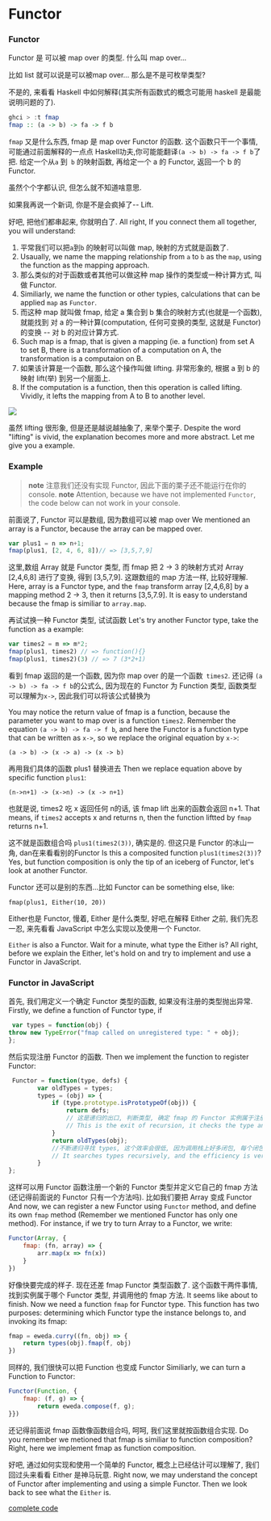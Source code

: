 # Functor
### Functor
Functor 是 可以被 map over 的类型. 什么叫 map over...

比如 list 就可以说是可以被map over... 那么是不是可枚举类型?

不是的, 来看看 Haskell 中如何解释(其实所有函数式的概念可能用 haskell 是最能说明问题的了).

```haskell
ghci > :t fmap
fmap :: (a -> b) -> fa -> f b
```

`fmap` 又是什么东西, fmap 是 map over Functor 的函数. 这个函数只干一个事情, 可能通过前面解释的一点点 Haskell功夫,你可能能翻译`(a -> b) -> fa -> f b`了把. 给定一个从`a` 到` b` 的映射函数, 再给定一个 a 的 Functor, 返回一个 b 的 Functor.

虽然个个字都认识, 但怎么就不知道啥意思.

如果我再说一个新词, 你是不是会疯掉了-- Lift.

好吧, 把他们都串起来, 你就明白了.
All right, If you connect them all together, you will understand:
1. 平常我们可以把`a`到`b` 的映射可以叫做 map, 映射的方式就是函数了.
0. Usaually, we name the mapping relationship from `a` to `b` as the `map`, using the function as the mapping approach.
2. 那么类似的对于函数或者其他可以做这种 map 操作的类型或一种计算方式, 叫做 Functor.
0. Similiarly, we name the function or other typies, calculations that can be applied `map` as `Functor`.
3. 而这种 map 就叫做 fmap, 给定 a 集合到 b 集合的映射方式(也就是一个函数), 就能找到 对 a 的一种计算(computation, 任何可变换的类型, 这就是 Functor) 的变换 -- 对 b 的对应计算方式.
0. Such map is a fmap, that is given a mapping (ie. a function) from set A to set B, there is a transformation of a computation on A, the transformation is a computaion on B.
4. 如果该计算是一个函数, 那么这个操作叫做 lifting. 非常形象的, 根据 a 到 b 的映射 lift(举) 到另一个层面上.
0. If the computation is a function, then this operation is called lifting. Vividly, it lefts the mapping from A to B to another level.

![](http://learnyouahaskell-zh-tw.csie.org/img/lifter.png)

虽然 lifting 很形象, 但是还是越说越抽象了, 来举个栗子.
Despite the word "lifting" is vivid, the explanation becomes more and more abstract. Let me give you a example.

### Example
> **note** 注意我们还没有实现 Functor, 因此下面的栗子还不能运行在你的 console.
> **note** Attention, because we have not implemented `Functor`, the code below can not work in your console.

前面说了, Functor 可以是数组, 因为数组可以被 map over
We mentioned an array is a Functor, because the array can be mapped over.
```js
var plus1 = n => n+1;
fmap(plus1, [2, 4, 6, 8])// => [3,5,7,9]
```
这里,数组 Array 就是 Functor 类型, 而 fmap 把 2 -> 3 的映射方式对 Array [2,4,6,8] 进行了变换, 得到 [3,5,7,9]. 这跟数组的 map 方法一样, 比较好理解.
Here, array is a Functor type, and the `fmap` transform array [2,4,6,8] by a mapping method 2 -> 3, then it returns [3,5,7.9]. It is easy to understand because the fmap is similiar to `array.map`.

再试试换一种 Functor 类型, 试试函数
Let's try another Functor type, take the function as a example:
```js
var times2 = m => m*2;
fmap(plus1, times2) // => function(){}
fmap(plus1, times2)(3) // => 7 (3*2+1)
```
看到 fmap 返回的是一个函数, 因为你 map over 的是一个函数` times2`. 还记得 `(a -> b) -> fa -> f b`的公式么, 因为现在的 Functor 为 Function 类型, 函数类型可以理解为`x->`, 因此我们可以将该公式替换为

You may notice the return value of fmap is a function, because the parameter you want to map over is a function `times2`. Remember the equation `(a -> b) -> fa -> f b`, and here the Functor is a function type that can be written as `x->`, so we replace the original equation by `x->`:

```
(a -> b) -> (x -> a) -> (x -> b)
```

再用我们具体的函数 plus1 替换进去
Then we replace equation above by specific function `plus1`:
```
(n->n+1) -> (x->n) -> (x -> n+1)
```
也就是说, times2 吃 x 返回任何 n的话, 该 fmap lift 出来的函数会返回 n+1.
That means, if `times2` accepts x and returns n, then the function liftted by `fmap` returns n+1.

这不就是函数组合吗 `plus1(times2(3))`, 确实是的. 但这只是 Functor 的冰山一角, dan在来看看别的Functor
Is this a composited function `plus1(times2(3))`? Yes, but function composition is only the tip of an iceberg of Functor, let's look at another Functor.

Functor 还可以是别的东西...比如
Functor can be something else, like:
```
fmap(plus1, Either(10, 20))
```

Either也是 Functor, 慢着, Either 是什么类型, 好吧,在解释 Either 之前, 我们先忍一忍, 来先看看 JavaScript 中怎么实现以及使用一个 Functor.

`Either` is also a Functor. Wait for a minute, what type the Either is? All right, before we explain the Either, let's hold on and try to implement and use a Functor in JavaScript.

### Functor in JavaScript
首先, 我们用定义一个确定 Functor 类型的函数, 如果没有注册的类型抛出异常.
Firstly, we define a function of Functor type, if 
```js
 var types = function(obj) {
throw new TypeError("fmap called on unregistered type: " + obj);
};
```

然后实现注册 Functor 的函数.
Then we implement the function to register Functor:
```js
 Functor = function(type, defs) {
        var oldTypes = types;
        types = (obj) => {
            if (type.prototype.isPrototypeOf(obj)) {
                return defs; 
                // 这是递归的出口, 判断类型, 确定 fmap 的 Functor 实例属于注册的哪一个 Functor
                // This is the exit of recursion, it checks the type and determines which Functor the instance of `fmap` registers to.
            }
            return oldTypes(obj); 
            //不断递归寻找 types, 这个效率会很低, 因为调用栈上好多闭包, 每个闭包都保持着 type 和 defs
            // It searches types recursively, and the efficiency is very low, because the call stack contains many closures, each closure keeps the type and defs
        }
};
```
这样可以用 Functor 函数注册一个新的 Functor 类型并定义它自己的 fmap 方法(还记得前面说的 Functor 只有一个方法吗). 比如我们要把 Array 变成 Functor
And now, we can register a new Functor using `Functor` method, and define its own `fmap` method (Remember we mentioned Functor has only one method). For instance, if we try to turn Array to a Functor, we write:
```js
Functor(Array, {
    fmap: (fn, array) => {
        arr.map(x => fn(x))
    }
})
```
好像快要完成的样子. 现在还差 fmap Functor 类型函数了. 这个函数干两件事情, 找到实例属于哪个 Functor 类型, 并调用他的 fmap 方法.
It seems like about to finish. Now we need a function `fmap` for Functor type. This function has two purposes: determining which Functor type the instance belongs to, and invoking its fmap:

```js
fmap = eweda.curry((fn, obj) => {
    return types(obj).fmap(f, obj)
})
```

同样的, 我们很快可以把 Function 也变成 Functor
Similiarly, we can turn a Function to Functor:
```js
Functor(Function, {
    fmap: (f, g) => {
        return eweda.compose(f, g);
}})
```

还记得前面说 fmap 函数像函数组合吗, 呵呵, 我们这里就按函数组合实现.
Do you remember we metioned that fmap is similiar to function composition? Right, here we implement fmap as function composition.

好吧, 通过如何实现和使用一个简单的 Functor, 概念上已经估计可以理解了, 我们回过头来看看 Either 是神马玩意.
Right now, we may understand the concept of Functor after implementing and using a simple Functor. Then we look back to see what the `Either` is.

[complete code](http://jsbin.com/xezun/1/embed?js,console)

